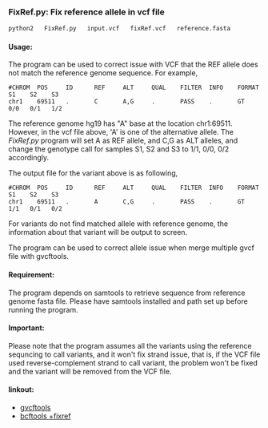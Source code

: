 ### FixRef.py: Fix reference allele in vcf file

```bash
python2   FixRef.py   input.vcf   fixRef.vcf   reference.fasta
```

#### Usage:
The program can be used to correct issue with VCF that the REF allele does not match the reference genome sequence. For example,
```
#CHROM  POS     ID      REF     ALT     QUAL    FILTER  INFO    FORMAT   S1    S2    S3
chr1    69511   .       C       A,G     .       PASS    .       GT       0/0   0/1   1/2
```
The reference genome hg19 has "A" base at the location chr1:69511. However, in the vcf file above, 'A' is one of the alternative allele. The _FixRef.py_ program will set A as REF allele, and C,G as ALT alleles, and change the genotype call for samples S1, S2 and S3 to 1/1, 0/0, 0/2 accordingly.

The output file for the variant above is as following,

```
#CHROM  POS     ID      REF     ALT     QUAL    FILTER  INFO    FORMAT    S1    S2    S3
chr1    69511   .       A       C,G     .       PASS    .       GT        1/1   0/1   0/2
```
For variants do not find matched allele with reference genome, the information about that variant will be output to screen.

The program can be used to correct allele issue when merge multiple gvcf file with gvcftools.

#### Requirement:
The program depends on samtools to retrieve sequence from reference genome fasta file. Please have samtools installed and path set up before running the program.

#### Important:
Please note that the program assumes all the variants using the reference sequncing to call variants, and it won't fix strand issue, that is, if the VCF file used reverse-complement strand to call variant, the problem won't be fixed and the variant will be removed from the VCF file.

#### linkout:
   - [gvcftools](https://sites.google.com/site/gvcftools/)
   - [bcftools +fixref](https://samtools.github.io/bcftools/howtos/plugin.fixref.html)
